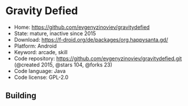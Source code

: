 # Gravity Defied

- Home: https://github.com/evgenyzinoviev/gravitydefied
- State: mature, inactive since 2015
- Download: https://f-droid.org/de/packages/org.happysanta.gd/
- Platform: Android
- Keyword: arcade, skill
- Code repository: https://github.com/evgenyzinoviev/gravitydefied.git (@created 2015, @stars 104, @forks 23)
- Code language: Java
- Code license: GPL-2.0

## Building
